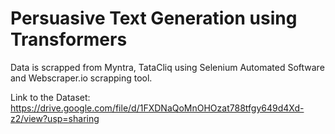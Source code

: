 # Persuasive Text Generation using Transformers 

Data is scrapped from Myntra, TataCliq using Selenium Automated Software and Webscraper.io scrapping tool.

Link to the Dataset: https://drive.google.com/file/d/1FXDNaQoMnOHOzat788tfgy649d4Xd-z2/view?usp=sharing
